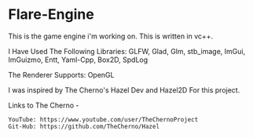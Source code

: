 # Flare-Engine
This is the game engine i'm working on.
This is written in vc++.

I Have Used The Following Libraries:
GLFW,
Glad,
Glm,
stb_image,
ImGui,
ImGuizmo,
Entt,
Yaml-Cpp,
Box2D,
SpdLog

The Renderer Supports:
OpenGL




I was inspired by The Cherno's Hazel Dev and Hazel2D For this project.

Links to The Cherno -

    YouTube: https://www.youtube.com/user/TheChernoProject
    Git-Hub: https://github.com/TheCherno/Hazel

